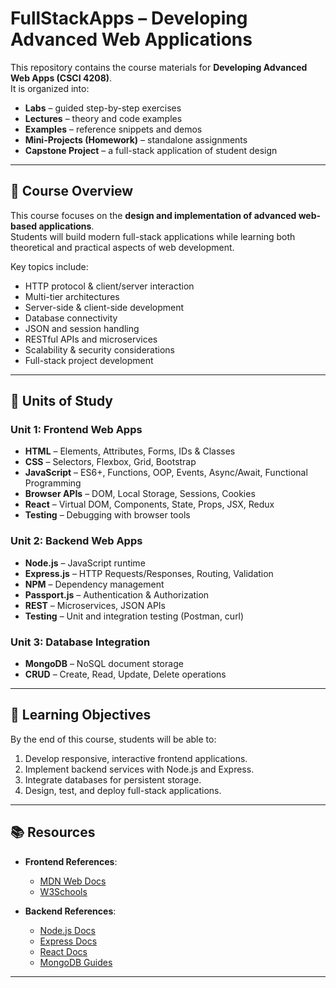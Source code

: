 # FullStackApps – Developing Advanced Web Applications

This repository contains the course materials for **Developing Advanced Web Apps (CSCI 4208)**.  
It is organized into:

- **Labs** – guided step-by-step exercises  
- **Lectures** – theory and code examples  
- **Examples** – reference snippets and demos  
- **Mini-Projects (Homework)** – standalone assignments  
- **Capstone Project** – a full-stack application of student design  

---

## 📘 Course Overview

This course focuses on the **design and implementation of advanced web-based applications**.  
Students will build modern full-stack applications while learning both theoretical and practical aspects of web development.  

Key topics include:
- HTTP protocol & client/server interaction
- Multi-tier architectures
- Server-side & client-side development
- Database connectivity
- JSON and session handling
- RESTful APIs and microservices
- Scalability & security considerations
- Full-stack project development

---

## 🧩 Units of Study

### **Unit 1: Frontend Web Apps**
- **HTML** – Elements, Attributes, Forms, IDs & Classes  
- **CSS** – Selectors, Flexbox, Grid, Bootstrap  
- **JavaScript** – ES6+, Functions, OOP, Events, Async/Await, Functional Programming  
- **Browser APIs** – DOM, Local Storage, Sessions, Cookies  
- **React** – Virtual DOM, Components, State, Props, JSX, Redux  
- **Testing** – Debugging with browser tools  

### **Unit 2: Backend Web Apps**
- **Node.js** – JavaScript runtime  
- **Express.js** – HTTP Requests/Responses, Routing, Validation  
- **NPM** – Dependency management  
- **Passport.js** – Authentication & Authorization  
- **REST** – Microservices, JSON APIs  
- **Testing** – Unit and integration testing (Postman, curl)  

### **Unit 3: Database Integration**
- **MongoDB** – NoSQL document storage  
- **CRUD** – Create, Read, Update, Delete operations  

---

## 🎯 Learning Objectives
By the end of this course, students will be able to:
1. Develop responsive, interactive frontend applications.  
2. Implement backend services with Node.js and Express.  
3. Integrate databases for persistent storage.  
4. Design, test, and deploy full-stack applications.  


---

## 📚 Resources
- **Frontend References**:  
  - [MDN Web Docs](https://developer.mozilla.org/)  
  - [W3Schools](https://www.w3schools.com/)  

- **Backend References**:  
  - [Node.js Docs](https://nodejs.org/en/docs/)  
  - [Express Docs](https://expressjs.com/)  
  - [React Docs](https://reactjs.org/)  
  - [MongoDB Guides](https://docs.mongodb.com/guides/)  

---


